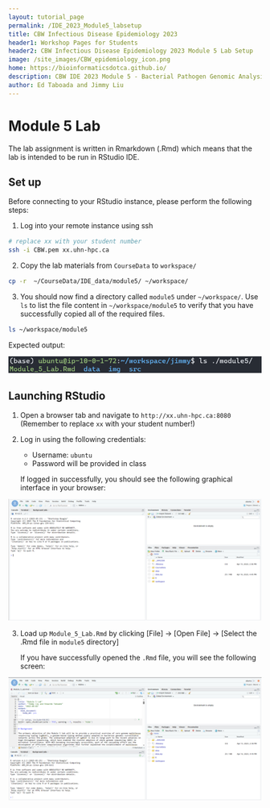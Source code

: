```yaml
---
layout: tutorial_page
permalink: /IDE_2023_Module5_labsetup
title: CBW Infectious Disease Epidemiology 2023
header1: Workshop Pages for Students
header2: CBW Infectious Disease Epidemiology 2023 Module 5 Lab Setup
image: /site_images/CBW_epidemiology_icon.png
home: https://bioinformaticsdotca.github.io/
description: CBW IDE 2023 Module 5 - Bacterial Pathogen Genomic Analysis - Setup
author: Ed Taboada and Jimmy Liu
---
```


# Module 5 Lab

The lab assignment is written in Rmarkdown (.Rmd) which means that the lab is intended to be run in RStudio IDE.

## Set up

Before connecting to your RStudio instance, please perform the following steps:

1. Log into your remote instance using ssh

```bash
# replace xx with your student number
ssh -i CBW.pem xx.uhn-hpc.ca
```

2. Copy the lab materials from `CourseData` to `workspace/`

```bash
cp -r  ~/CourseData/IDE_data/module5/ ~/workspace/
```

3. You should now find a directory called `module5` under `~/workspace/`. Use `ls` to list the file content in `~/workspace/module5` to verify that you have successfully copied all of the required files.

```bash
ls ~/workspace/module5
```

Expected output:

<img src="https://raw.githubusercontent.com/bioinformaticsdotca/IDE_2023/main/module5/img/ls_output.png" width="750"/>

## Launching RStudio

1. Open a browser tab and navigate to `http://xx.uhn-hpc.ca:8080` (Remember to replace `xx` with your student number!)

2. Log in using the following credentials:
    - Username: `ubuntu`
    - Password will be provided in class

    If logged in successfully, you should see the following graphical interface in your browser:

<img src="https://raw.githubusercontent.com/bioinformaticsdotca/IDE_2023/main/module5/img/rstudio.png" width="750"/>

3. Load up `Module_5_Lab.Rmd` by clicking [File] -> [Open File] -> [Select the .Rmd file in `module5` directory]

    If you have successfully opened the `.Rmd` file, you will see the following screen:

<img src="https://raw.githubusercontent.com/bioinformaticsdotca/IDE_2023/main/module5/img/rmarkdown.png" width="750"/>

